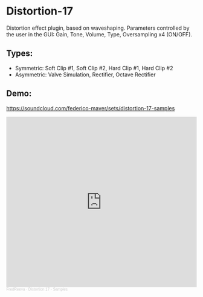 # Distortion-17
Distortion effect plugin, based on waveshaping.
Parameters controlled by the user in the GUI: Gain, Tone, Volume, Type, Oversampling x4 (ON/OFF).

## Types: 
* Symmetric: Soft Clip #1, Soft Clip #2, Hard Clip #1, Hard Clip #2
* Asymmetric: Valve Simulation, Rectifier, Octave Rectifier

## Demo:
https://soundcloud.com/federico-maver/sets/distortion-17-samples

<iframe width="100%" height="450" scrolling="no" frameborder="no" allow="autoplay" src="https://w.soundcloud.com/player/?url=https%3A//api.soundcloud.com/playlists/1053402751&color=%23384143&auto_play=false&hide_related=false&show_comments=true&show_user=true&show_reposts=false&show_teaser=true"></iframe><div style="font-size: 10px; color: #cccccc;line-break: anywhere;word-break: normal;overflow: hidden;white-space: nowrap;text-overflow: ellipsis; font-family: Interstate,Lucida Grande,Lucida Sans Unicode,Lucida Sans,Garuda,Verdana,Tahoma,sans-serif;font-weight: 100;"><a href="https://soundcloud.com/federico-maver" title="FredReeva" target="_blank" style="color: #cccccc; text-decoration: none;">FredReeva</a> · <a href="https://soundcloud.com/federico-maver/sets/distortion-17-samples" title="Distortion 17 - Samples" target="_blank" style="color: #cccccc; text-decoration: none;">Distortion 17 - Samples</a></div>

<!-- ### How to work on it:
0. Clone this repo
1. Open Distortion.jucer with Projucer
2. Add juce_dsp in modules!
2. Modify export type in settings (select exe, vst...), select debug/release, select static linking when release
3. Save and open in IDE and code
4. Build it

Save on github only: (add to .gitignore everything else)
1. Source folder 
2. Distortion.jucer 
3. Distortion.vst/.exe... (facultative) -->
